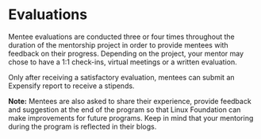 # Evaluations

Mentee evaluations are conducted three or four times throughout the duration of the mentorship project in order to provide mentees with feedback on their progress. Depending on the project, your mentor may chose to have a 1:1 check-ins, virtual meetings or a written evaluation. 

Only after receiving a satisfactory evaluation, mentees can submit an Expensify report to receive a stipends.  

**Note:** Mentees are also asked to share their experience, provide feedback and suggestion at the end of the program so that Linux Foundation can make improvements for future programs. Keep in mind that your mentoring during the program is reflected in their blogs.  


